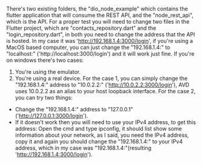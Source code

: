 There's two existing folders, the "dio_node_example" which contains the flutter application that will consume the REST API, and the "node_rest_api", which is the API.
For a proper test you will need to change two files in the Flutter project, which are "contacts_repository.dart" and the "login_repository.dart", in both you need to change the address that the API is hosted.
In my case it was 'http://192.168.1.4:3000/login', if you're using a MacOS based computer, you can just change the "192.168.1.4:" to "localhost:" ('http://localhost:3000/login') and it will work just fine.
If you're on windows there's two cases:
1. You're using the emulator.
2. You're using a real device.
For the case 1, you can simply change the "192.168.1.4:" address to "10.0.2.2:" ('http://10.0.2.2:3000/login'), AVD uses 10.0.2.2 as an alias to your host loopback interface.
For the case 2, you can try two things:
- Change the "192.168.1.4:" address to "127.0.0.1" ('http://127.0.0.1:3000/login').
- If it doesn't work then you will need to use your IPv4 address, to get this address:
Open the cmd and type ipconfig, it should list show some information about your network, as I said, you need the IPv4 address, copy it and again you should change the "192.168.1.4:" to your IPv4 address, which in my case was "192.168.1.4:"(resulting 'http://192.168.1.4:3000/login').
